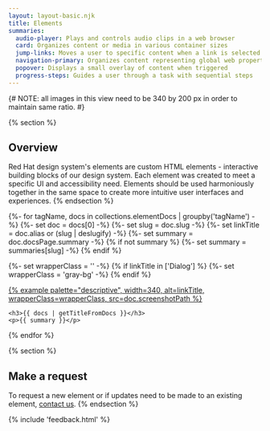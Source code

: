 ```yaml
---
layout: layout-basic.njk
title: Elements
summaries:
  audio-player: Plays and controls audio clips in a web browser
  card: Organizes content or media in various container sizes
  jump-links: Moves a user to specific content when a link is selected
  navigation-primary: Organizes content representing global web properties
  popover: Displays a small overlay of content when triggered
  progress-steps: Guides a user through a task with sequential steps
---
```


{# NOTE: all images in this view need to be 340 by 200 px in order to maintain same ratio. #}

{% section %}
  ## Overview
  Red Hat design system's elements are custom HTML elements - interactive 
  building blocks of our design system. Each element was created to meet a 
  specific UI and accessibility need. Elements should be used harmoniously 
  together in the same space to create more intuitive user interfaces and 
  experiences.
{% endsection %}

<div class="multi-column--min-400-wide margin-top--10">
{%- for tagName, docs in collections.elementDocs | groupby('tagName') -%}
  {%- set doc = docs[0] -%}
  {%- set slug = doc.slug -%}
  {%- set linkTitle = doc.alias or (slug | deslugify) -%}
  {%- set summary = doc.docsPage.summary -%}
  {% if not summary %}
    {%- set summary = summaries[slug] -%}
  {% endif %}

  {%- set wrapperClass = '' -%}
  {% if linkTitle in ['Dialog'] %}
    {%- set wrapperClass = 'gray-bg' -%}
  {% endif %}

  <div class="padding-stacked">
    <a href="{{ doc.href | url }}">
      {% example palette="descriptive",
                 width=340,
                 alt=linkTitle,
                 wrapperClass=wrapperClass,
                 src=doc.screenshotPath %}
    </a>

    <h3>{{ docs | getTitleFromDocs }}</h3>
    <p>{{ summary }}</p>
  </div>
{% endfor %}
</div>

{% section %}
  ## Make a request
  To request a new element or if updates need to be made to an existing element, 
  [contact us](mailto:digital-design-system@redhat.com).
{% endsection %}

{% include 'feedback.html' %}
